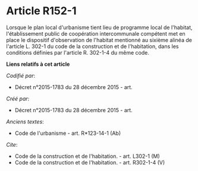 # Article R152-1

Lorsque le plan local d'urbanisme tient lieu de programme local de l'habitat, l'établissement public de coopération
intercommunale compétent met en place le dispositif d'observation de l'habitat mentionné au sixième alinéa de l'article L.
302-1 du code de la construction et de l'habitation, dans les conditions définies par l'article R. 302-1-4 du même code.

**Liens relatifs à cet article**

_Codifié par_:

  - Décret n°2015-1783 du 28 décembre 2015 - art.

_Créé par_:

  - Décret n°2015-1783 du 28 décembre 2015 - art.

_Anciens textes_:

  - Code de l'urbanisme - art. R*123-14-1 (Ab)

_Cite_:

  - Code de la construction et de l'habitation. - art. L302-1 (M)
  - Code de la construction et de l'habitation. - art. R302-1-4 (V)
